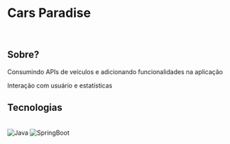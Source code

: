 <h1>Cars Paradise</h1>
<br>
<h2>Sobre?</h2>
<p>Consumindo APIs de veículos e adicionando funcionalidades na aplicação </p>
<p>Interação com usuário e estatísticas</p
                                        
<br>

<h2>Tecnologias</h2>
<div style = "display inline_block"><br/>
<img align = "center" alt= "Java" src = "https://img.shields.io/badge/Java-ED8B00?style=for-the-badge&logo=openjdk&logoColor=white">
<img align = "center" alt= "SpringBoot" src = "https://img.shields.io/badge/spring-%236DB33F.svg?style=for-the-badge&logo=spring&logoColor=white">
